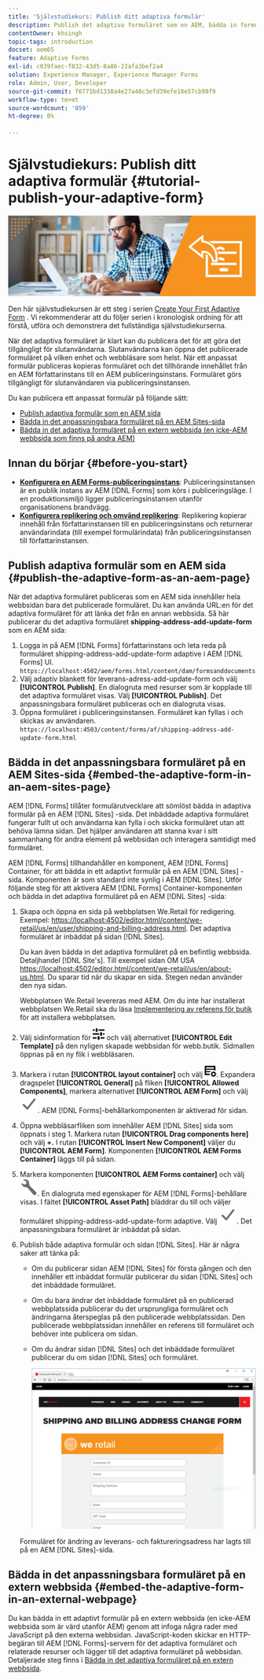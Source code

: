 ```yaml
---
title: 'Självstudiekurs: Publish ditt adaptiva formulär'
description: Publish det adaptiva formuläret som en AEM, bädda in formuläret på en AEM Sites-sida eller bädda in det i en extern webbsida
contentOwner: khsingh
topic-tags: introduction
docset: aem65
feature: Adaptive Forms
exl-id: c039faec-f832-43d5-8a86-22afa3bef2a4
solution: Experience Manager, Experience Manager Forms
role: Admin, User, Developer
source-git-commit: f6771bd1338a4e27a48c3efd39efe18e57cb98f9
workflow-type: tm+mt
source-wordcount: '859'
ht-degree: 0%

---
```


# Självstudiekurs: Publish ditt adaptiva formulär {#tutorial-publish-your-adaptive-form}

![Hero-image](do-not-localize/13-publish-your-adaptive-form-small.png)

Den här självstudiekursen är ett steg i serien [Create Your First Adaptive Form](https://helpx.adobe.com/experience-manager/6-3/forms/using/create-your-first-adaptive-form.html) . Vi rekommenderar att du följer serien i kronologisk ordning för att förstå, utföra och demonstrera det fullständiga självstudiekurserna.

När det adaptiva formuläret är klart kan du publicera det för att göra det tillgängligt för slutanvändarna. Slutanvändarna kan öppna det publicerade formuläret på vilken enhet och webbläsare som helst. När ett anpassat formulär publiceras kopieras formuläret och det tillhörande innehållet från en AEM författarinstans till en AEM publiceringsinstans. Formuläret görs tillgängligt för slutanvändaren via publiceringsinstansen.

Du kan publicera ett anpassat formulär på följande sätt:

* [Publish adaptiva formulär som en AEM sida](../../forms/using/publish-your-adaptive-form.md#publish-the-adaptive-form-as-an-aem-page)
* [Bädda in det anpassningsbara formuläret på en AEM Sites-sida](#embed-the-adaptive-form-in-an-aem-sites-page)
* [Bädda in det adaptiva formuläret på en extern webbsida (en icke-AEM webbsida som finns på andra AEM)](../../forms/using/publish-your-adaptive-form.md)

## Innan du börjar {#before-you-start}

* **[Konfigurera en AEM Forms-publiceringsinstans](https://helpx.adobe.com/experience-manager/6-3/forms/using/installing-configuring-aem-forms-osgi.html)**: Publiceringsinstansen är en publik instans av AEM [!DNL Forms] som körs i publiceringsläge. I en produktionsmiljö ligger publiceringsinstansen utanför organisationens brandvägg.
* **[Konfigurera replikering och omvänd replikering](https://helpx.adobe.com/experience-manager/6-3/help/sites-deploying/replication.html)**: Replikering kopierar innehåll från författarinstansen till en publiceringsinstans och returnerar användarindata (till exempel formulärindata) från publiceringsinstansen till författarinstansen.

## Publish adaptiva formulär som en AEM sida {#publish-the-adaptive-form-as-an-aem-page}

När det adaptiva formuläret publiceras som en AEM sida innehåller hela webbsidan bara det publicerade formuläret. Du kan använda URL:en för det adaptiva formuläret för att länka det från en annan webbsida. Så här publicerar du det adaptiva formuläret **shipping-address-add-update-form** som en AEM sida:

1. Logga in på AEM [!DNL Forms] författarinstans och leta reda på formuläret shipping-address-add-update-form adaptive i AEM [!DNL Forms] UI.
   `https://localhost:4502/aem/forms.html/content/dam/formsanddocuments`
1. Välj adaptiv blankett för leverans-adress-add-update-form och välj **[!UICONTROL Publish]**. En dialogruta med resurser som är kopplade till det adaptiva formuläret visas. Välj **[!UICONTROL Publish]**. Det anpassningsbara formuläret publiceras och en dialogruta visas.
1. Öppna formuläret i publiceringsinstansen. Formuläret kan fyllas i och skickas av användaren.
   `https://localhost:4503/content/forms/af/shipping-address-add-update-form.html`

## Bädda in det anpassningsbara formuläret på en AEM Sites-sida {#embed-the-adaptive-form-in-an-aem-sites-page}

AEM [!DNL Forms] tillåter formulärutvecklare att sömlöst bädda in adaptiva formulär på en AEM [!DNL Sites] -sida. Det inbäddade adaptiva formuläret fungerar fullt ut och användarna kan fylla i och skicka formuläret utan att behöva lämna sidan. Det hjälper användaren att stanna kvar i sitt sammanhang för andra element på webbsidan och interagera samtidigt med formuläret.

AEM [!DNL Forms] tillhandahåller en komponent, AEM [!DNL Forms] Container, för att bädda in ett adaptivt formulär på en AEM [!DNL Sites] -sida. Komponenten är som standard inte synlig i AEM [!DNL Sites]. Utför följande steg för att aktivera AEM [!DNL Forms] Container-komponenten och bädda in det adaptiva formuläret på en AEM [!DNL Sites] -sida:

1. Skapa och öppna en sida på webbplatsen We.Retail för redigering. Exempel: [https://localhost:4502/editor.html/content/we-retail/us/en/user/shipping-and-billing-address.html](https://localhost:4502/editor.html/content/we-retail/us/en/user/shipping-and-billing-address.html). Det adaptiva formuläret är inbäddat på sidan [!DNL Sites].

   Du kan även bädda in det adaptiva formuläret på en befintlig webbsida. Detaljhandel [!DNL Site's]. Till exempel sidan OM USA [https://localhost:4502/editor.html/content/we-retail/us/en/about-us.html](https://localhost:4502/editor.html/content/we-retail/us/en/about-us.html). Du sparar tid när du skapar en sida. Stegen nedan använder den nya sidan.

   Webbplatsen We.Retail levereras med AEM. Om du inte har installerat webbplatsen We.Retail ska du läsa [Implementering av referens för butik](https://helpx.adobe.com/experience-manager/6-3/help/sites-developing/we-retail.html) för att installera webbplatsen.

1. Välj sidinformation för ![egenskaper](assets/properties.png) och välj alternativet **[!UICONTROL Edit Template]** på den nyligen skapade webbsidan för webb.butik. Sidmallen öppnas på en ny flik i webbläsaren.
1. Markera i rutan **[!UICONTROL layout container]** och välj ![feedmanagement](assets/feedmanagement.png). Expandera dragspelet **[!UICONTROL General]** på fliken **[!UICONTROL Allowed Components]**, markera alternativet **[!UICONTROL AEM Form]** och välj ![save_icon](assets/save_icon.svg). AEM [!DNL Forms]-behållarkomponenten är aktiverad för sidan.

1. Öppna webbläsarfliken som innehåller AEM [!DNL Sites] sida som öppnats i steg 1. Markera rutan **[!UICONTROL Drag components here]** och välj **+.** I rutan **[!UICONTROL Insert New Component]** väljer du **[!UICONTROL AEM Form]**. Komponenten **[!UICONTROL AEM Forms Container]** läggs till på sidan.
1. Markera komponenten **[!UICONTROL AEM Forms container]** och välj ![configure-icon](assets/configure-icon.svg). En dialogruta med egenskaper för AEM [!DNL Forms]-behållare visas. I fältet **[!UICONTROL Asset Path]** bläddrar du till och väljer formuläret shipping-address-add-update-form adaptive. Välj ![save_icon](assets/save_icon.svg). Det anpassningsbara formuläret är inbäddat på sidan.
1. Publish både adaptiva formulär och sidan [!DNL Sites]. Här är några saker att tänka på:

   * Om du publicerar sidan AEM [!DNL Sites] för första gången och den innehåller ett inbäddat formulär publicerar du sidan [!DNL Sites] och det inbäddade formuläret.
   * Om du bara ändrar det inbäddade formuläret på en publicerad webbplatssida publicerar du det ursprungliga formuläret och ändringarna återspeglas på den publicerade webbplatssidan. Den publicerade webbplatssidan innehåller en referens till formuläret och behöver inte publicera om sidan.
   * Om du ändrar sidan [!DNL Sites] och det inbäddade formuläret publicerar du om sidan [!DNL Sites] och formuläret.

     ![embed-in-aem-sites](assets/embed-in-aem-sites.png)

   Formuläret för ändring av leverans- och faktureringsadress har lagts till på en AEM [!DNL Sites]-sida.

## Bädda in det anpassningsbara formuläret på en extern webbsida {#embed-the-adaptive-form-in-an-external-webpage}

Du kan bädda in ett adaptivt formulär på en extern webbsida (en icke-AEM webbsida som är värd utanför AEM) genom att infoga några rader med JavaScript på den externa webbsidan. JavaScript-koden skickar en HTTP-begäran till AEM [!DNL Forms]-servern för det adaptiva formuläret och relaterade resurser och lägger till det adaptiva formuläret på webbsidan. Detaljerade steg finns i [Bädda in det adaptiva formuläret på en extern webbsida](/help/forms/using/embed-adaptive-form-external-web-page.md).
